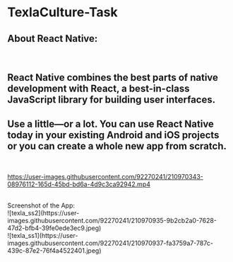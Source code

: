 # TexlaCulture-Task

## About React Native:
<br/>

## React Native combines the best parts of native development with React, a best-in-class JavaScript library for building user interfaces.

## Use a little—or a lot. You can use React Native today in your existing Android and iOS projects or you can create a whole new app from scratch.

<br/>

https://user-images.githubusercontent.com/92270241/210970343-08976112-165d-45bd-bd6a-4d9c3ca92942.mp4

<br/>
Screenshot of the App:
<br/>
![texla_ss2](https://user-images.githubusercontent.com/92270241/210970935-9b2cb2a0-7628-47d2-bfb4-39fe0ede3ec9.jpeg)
<br/>
![texla_ss1](https://user-images.githubusercontent.com/92270241/210970937-fa3759a7-787c-439c-87e2-76f4a4522401.jpeg)
